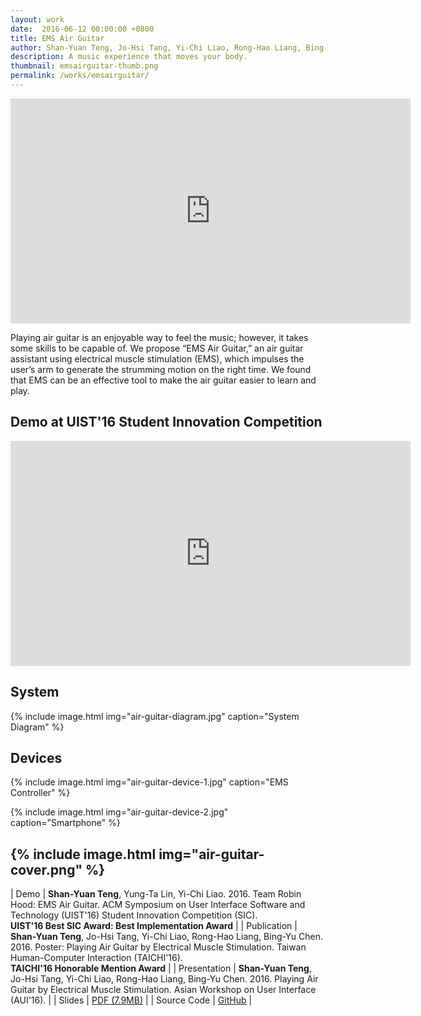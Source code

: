 ```yaml
---
layout: work 
date:  2016-06-12 00:00:00 +0800
title: EMS Air Guitar
author: Shan-Yuan Teng, Jo-Hsi Tang, Yi-Chi Liao, Rong-Hao Liang, Bing-Yu Chen
description: A music experience that moves your body.
thumbnail: emsairguitar-thumb.png
permalink: /works/emsairguitar/
---
```


<div class="video-wrapper">
  <iframe width="640" height="360" src="https://www.youtube.com/embed/y_U4SjE-eUI" frameborder="0" allowfullscreen></iframe>
</div>

Playing air guitar is an enjoyable way to feel the music; however, it takes some skills to be capable of. We propose “EMS Air Guitar,” an air guitar assistant using electrical muscle stimulation (EMS), which impulses the user’s arm to generate the strumming motion on the right time. We found that EMS can be an effective tool to make the air guitar easier to learn and play. 

## Demo at UIST'16 Student Innovation Competition

<div class="video-wrapper">
  <iframe width="640" height="360" src="https://www.youtube.com/embed/WlirbXZhjCM" frameborder="0" allowfullscreen></iframe>
</div>

## System

{% include image.html
           img="air-guitar-diagram.jpg"
           caption="System Diagram" %}

## Devices

{% include image.html
           img="air-guitar-device-1.jpg"
           caption="EMS Controller" %}

{% include image.html
           img="air-guitar-device-2.jpg"
           caption="Smartphone" %}

{% include image.html
           img="air-guitar-cover.png" %}
---

| Demo | **Shan-Yuan Teng**, Yung-Ta Lin, Yi-Chi Liao. 2016. Team Robin Hood: EMS Air Guitar. ACM Symposium on User Interface Software and Technology (UIST'16) Student Innovation Competition (SIC). <br>**UIST'16 Best SIC Award: Best Implementation Award** | 
| Publication | **Shan-Yuan Teng**, Jo-Hsi Tang, Yi-Chi Liao, Rong-Hao Liang, Bing-Yu Chen. 2016. Poster: Playing Air Guitar by Electrical Muscle Stimulation. Taiwan Human-Computer Interaction (TAICHI'16). <br>**TAICHI'16 Honorable Mention Award** | 
| Presentation | **Shan-Yuan Teng**, Jo-Hsi Tang, Yi-Chi Liao, Rong-Hao Liang, Bing-Yu Chen. 2016. Playing Air Guitar by Electrical Muscle Stimulation. Asian Workshop on User Interface (AUI'16). | 
| Slides | [PDF (7.9MB)](AirGuitar-aui-present.pdf) |
| Source Code | [GitHub](http://github.com/tanyuan/EMS-AirGuitar) |
